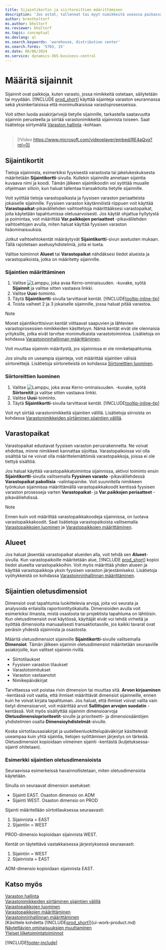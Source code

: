 ```yaml
---
title: Sijaintikortin ja siirtoreittien määrittäminen
description: 'Jos ostat, tallennat tai myyt nimikkeitä useassa paikassa, voit määrittää kunkin paikan sijainniksi.'
author: brentholtorf
ms.author: bholtorf
ms.reviewer: bholtorf
ms.topic: conceptual
ms.devlang: al
ms.search.keywords: 'warehouse, distribution center'
ms.search.forms: '5703, 15'
ms.date: 06/06/2024
ms.service: dynamics-365-business-central
---
```

# Määritä sijainnit

Sijainnit ovat paikkoja, kuten varasto, jossa nimikkeitä ostetaan, säilytetään tai myydään. [!INCLUDE [prod_short](includes/prod_short.md)] käyttää sijainteja varaston seurannassa sekä yksinkertaisissa että monimutkaisissa varastoprosesseissa.

Voit sitten luoda asiakirjarivejä tietylle sijainnille, tarkastella saatavuutta sijainnin perusteella ja siirtää varastonimikkeitä sijainnista toiseen. Saat lisätietoja siirtymällä [Varaston hallinta](inventory-manage-inventory.md) -kohtaan.
<br><br>  
  
> [!Video https://www.microsoft.com/videoplayer/embed/RE4aQvq?rel=0]

## Sijaintikortit

Tietoja sijainnista, esimerkiksi fyysisestä varastosta tai jakelukeskuksesta määritetään **Sijaintikortti**-sivulla. Kullekin sijainnille annetaan sijaintia kuvaava nimi ja koodi. Tämän jälkeen sijaintikoodin voi syöttää muualle ohjelmaan silloin, kun haluat tallentaa transaktioita tietylle sijainnille.  

Voit syöttää tietoja varastopaikasta ja fyysisen varaston periaatteista jokaiselle sijainnille. Fyysisen varaston käytännöistä riippuen voit käyttää **Varastopaikat**-pikavälilehden vaihtoehtoja määrittääksesi varastopaikat, joita käytetään tapahtumissa oletusarvoisesti. Jos käytät ohjattua hyllytystä ja poimintaa, voit määrittää **Var.paikkojen periaatteet** -pikavälilehden vaihtoehtojen avulla, miten haluat käyttää fyysisen varaston lisäominaisuuksia.  

Jotkut vaihtoehtokentät määräytyvät **Sijaintikortti**-sivun asetusten mukaan. Tällä rajoitetaan asetusyhdistelmiä, joita ei tueta.  

Valitse toiminnot **Alueet** tai **Varastopaikat** nähdäksesi tiedot alueista ja varastopaikoista, jotka on määritetty sijainnille.

### Sijaintien määrittäminen

1. Valitse ![Lamppu, joka avaa Kerro-ominaisuuden.](media/ui-search/search_small.png "Kerro, mitä haluat tehdä") -kuvake, syötä **Sijainnit** ja valitse sitten vastaava linkki.
2. Valitse **Uusi**-toiminto.
3. Täytä **Sijaintikortti**-sivulla tarvittavat kentät. [!INCLUDE[tooltip-inline-tip](includes/tooltip-inline-tip_md.md)]
4. Toista vaiheet 2 ja 3 jokaiselle sijainnille, jossa haluat pitää varastoa.

> [!NOTE]  
> Monet sijaintikorttisivun kentät viittaavat saapuvien ja lähtevien varastoprosessien nimikkeiden käsittelyyn. Nämä kentät eivät ole olennaisia yrityksille, jotka eivät tarvitse monimutkaista varastotoimintoa. Lisätietoja on kohdassa [Varastoinninhallinnan määrittäminen](warehouse-setup-warehouse.md).

Voit muuttaa sijainnin määritystä, jos sijainnissa ei ole nimiketapahtumia.  

Jos sinulla on useampia sijainteja, voit määrittää sijaintien välisiä siirtoreittejä. Lisätietoja siirtoreiteistä on kohdassa [Siirtoreittien luominen](inventory-how-setup-locations.md#to-create-a-transfer-route).

### Siirtoreittien luominen

1. Valitse ![Lamppu, joka avaa Kerro-ominaisuuden.](media/ui-search/search_small.png "Kerro, mitä haluat tehdä") -kuvake, syötä **Siirtoreitit** ja valitse sitten vastaava linkki.
2. Valitse **Uusi**-toiminto.
4. Täytä **Sijaintikortti**-sivulla tarvittavat kentät. [!INCLUDE[tooltip-inline-tip](includes/tooltip-inline-tip_md.md)]

Voit nyt siirtää varastonimikkeitä sijaintien välillä. Lisätietoja siirroista on kohdassa [Varastonimikkeiden siirtäminen sijaintien välillä](inventory-how-transfer-between-locations.md).

## Varastopaikat

Varastopaikat edustavat fyysisen varaston perusrakennetta. Ne voivat ehdottaa, minne nimikkeet kannattaa sijoittaa. Varastopaikoissa voi olla sisältöä tai ne voivat olla määrittelemättömiä varastopaikkoja, joissa ei ole tiettyä sisältöä.

Jos haluat käyttää varastopaikkatoimintoa sijainnissa, aktivoi toiminto ensin **Sijaintikortti**-sivulla valitsemalla **Fyysinen varasto** -pikavälilehdessä **Varastopaikat pakollisia** -valintapainike. Voit suunnitella nimikkeen työnkulun sijainnissa määrittämällä varastopaikkakoodit kentissä fyysisen varaston prosesseja varten **Varastopaikat**- ja **Var.paikkojen periaatteet** -pikavälilehdissä.

> [!NOTE]
> Ennen kuin voit määrittää varastopaikkakoodeja sijainnissa, on luotava varastopaikkakoodit. Saat lisätietoja varastopaikoista valitsemalla [Varastopaikkojen luominen](warehouse-how-to-create-individual-bins.md) ja [Varastopaikkojen määrittäminen](warehouse-how-to-set-up-bin-types.md).  

## Alueet

Jos haluat jäsentää varastopaikat alueiden alla, voit tehdä sen **Alueet**-sivulla. Kun varastopaikoille määritetään alue, [!INCLUDE [prod_short](includes/prod_short.md)] kopioi tiedot alueelta varastopaikkoihin. Voit myös määrittää yhden alueen ja käyttää varastopaikkoja yksin fyysisen varaston järjestämiseksi. Lisätietoja vyöhykkeistä on kohdassa [Varastoinninhallinnan määrittäminen](warehouse-setup-warehouse.md).  

## Sijaintien oletusdimensiot

Dimensiot ovat tapahtumia luokittelevia arvoja, joita voi seurata ja analysoida erilaisilla raportointityökaluilla. Dimensioiden avulla voit esimerkiksi ilmaista, mistä osastosta tai projektista tapahtuma on lähtöisin. Kun oletusdimensiot ovat käytössä, käyttäjät eivät voi tehdä virheitä ja syöttää dimensioita manuaalisesti transaktiotasolle, jos kaikki tavarat ovat peräisin yhdestä sijainnista ja osastosta.

Määritä oletusdimensiot sijainnille **Sijaintikortti**-sivulle valitsemalla **Dimensiot**. Tämän jälkeen sijainnin oletusdimensiot määritetään seuraaville asiakirjoille, kun valitset sijainnin rivillä.

* Siirtotilaukset
* Fyysisen varaston tilaukset
* Varastotoimitukset
* Varaston vastaanotot
* Nimikepäiväkirjat

Tarvittaessa voit poistaa rivin dimension tai muuttaa sitä. **Arvon kirjaaminen** -kentässä voit vaatia, että ihmiset määrittävät dimensiot sijainneille, ennen kuin he voivat kirjata tapahtuman. Jos haluat, että ihmiset voivat valita vain tietyt dimensioarvot, voit määrittää arvot **Sallittujen arvojen suodatin** -kentässä. Voit myös sisällyttää sijainnin dimensioarvoja **Oletusdimensioprioriteetit**-sivulle ja prioriteetti- ja dimensiosääntöjen yhdistelmien osalta **Dimensioyhdistelmät**-sivulle.

Koska siirtotilausasiakirjat ja uudelleenluokittelupäiväkirjat käsittelevät useampaa kuin yhtä sijaintia, tietojen syöttämisen järjestys on tärkeää. Oletusdimensiot kopioidaan viimeinen sijainti -kentästä (kuljetuksessa-sijainti ohitetaan).

### Esimerkki sijaintien oletusdimensioista

Seuraavissa esimerkeissä havainnollistetaan, miten oletusdimensiota käytetään.

Sinulla on seuraavat dimension asetukset:

* Sijainti EAST. Osaston dimensio on ADM
* Sijainti WEST. Osaston dimensio on PROD

Sijainti määritellään siirtotilauksessa seuraavasti:

1. Sijainnista = EAST
2. Sijaintiin = WEST

PROD-dimensio kopioidaan sijainnista WEST.

Kentät on täytettävä vastakkaisessa järjestyksessä seuraavasti:

1. Sijaintiin = WEST
2. Sijainnista = EAST

ADM-dimensio kopioidaan sijainnista EAST.

## Katso myös

[Varaston hallinta](inventory-manage-inventory.md)  
[Varastonimikkeiden siirtäminen sijaintien välillä](inventory-how-transfer-between-locations.md)  
[Varastopaikkojen luominen](warehouse-how-to-create-individual-bins.md)  
[Varastopaikkojen määrittäminen](warehouse-how-to-set-up-bin-types.md)  
[Varastoinninhallinnan määrittäminen](warehouse-setup-warehouse.md)  
[Käsittele kohdetta [!INCLUDE[prod_short](includes/prod_short.md)]](ui-work-product.md)  
[Näytettävien ominaisuuksien muuttaminen](ui-experiences.md)  
[Yleiset liiketoimintatoiminnot](ui-across-business-areas.md)  

[!INCLUDE[footer-include](includes/footer-banner.md)]
